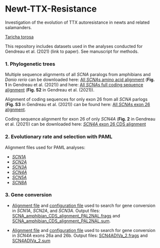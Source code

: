 # Newt-TTX-Resistance
Investigation of the evolution of TTX autoresistance in newts and related salamanders.



[Taricha torosa](Taricha_torosa.jpeg)




This repository includes datasets used in the analyses conducted for Gendreau et al. (2021) (link to paper). See manuscript for methods.




### 1. Phylogenetic trees

Multiple sequence alignments of all *SCNA* paralogs from amphibians and *Danio rerio* can be downloaded here: [All *SCNA*s amino acid alignment](SCNA_protein_alignment_RAxML_Tree.fasta) (**Fig. 1** in Gendreau et al. (2021)) and here: [All *SCNA*s full coding sequence alignment](SCN_CDS_alignment_RAxML_Tree.fasta) (**Fig. S2** in Gendreau et al. (2021)).

Alignment of coding sequences for only exon 26 from all *SCNA* parlogs (**Fig. S3** in Gendreau et al. (2021)) can be found here: [All *SCNA*s exon 26 alignment](Exon_26_all_SCNAs.fasta).

Coding sequence alignment for exon 26 of only *SCN4A* (**Fig. 2** in Gendreau et al. (2021)) can be downloaded here: [*SCN4A* exon 26 CDS alignment](SCN4A_exon26_RAxML_Tree.fasta)


### 2. Evolutionary rate and selection with PAML

Alignment files used for PAML analyses:
* [*SCN1A*](SCN1A_CDS_alignment.fasta)
* [*SCN2A*](SCN2A_CDS_alignment.fasta)
* [*SCN3A*](SCN3A_CDS_alignment.fasta)
* [*SCN4A*](SCN4A_CDS_alignment.fasta)
* [*SCN5A*](SCN5A_CDS_alignment.fasta)
* [*SCN8A*](SCN8A_CDS_alignment.fasta)


### 3. Gene conversion

* [Alignment file](SCNA_amphibian_CDS_alignment_geneconv.fasta) and [configuration file](Geneconv_config_SCN1A-2A-3A.cfg) used to search for gene conversion in *SCN1A*, *SCN2A*, and *SCN3A*. Output files: [SCNA_amphibian_CDS_alignment_PAL2NAL.frags](SCNA_amphibian_CDS_alignment_PAL2NAL.frags) and [SCNA_amphibian_CDS_alignment_PAL2NAL.sum](SCNA_amphibian_CDS_alignment_PAL2NAL.sum).

* [Alignment file](SCN4A_exon_26_alignment_geneconv.fasta) and [configuration file](Geneconv_config_SCN4A.cfg) used to search for gene conversion in *SCN4A* exons 26a and 26b. Output files: [SCN4ADIVa_2.frags](SCN4ADIVa_2.frags) and [SCN4ADIVa_2.sum](SCN4ADIVa_2.sum)


